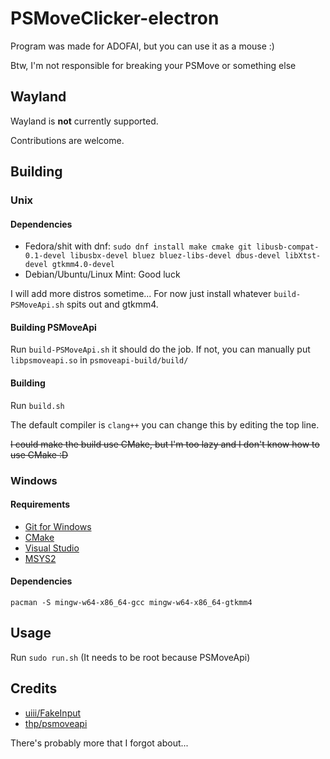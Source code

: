 # PSMoveClicker-electron

Program was made for ADOFAI, but you can use it as a mouse :)

Btw, I'm not responsible for breaking your PSMove or something else

## Wayland

Wayland is **not** currently supported.

Contributions are welcome.

## Building

### Unix

#### Dependencies

* Fedora/shit with dnf: `sudo dnf install make cmake git libusb-compat-0.1-devel libusbx-devel bluez bluez-libs-devel dbus-devel libXtst-devel gtkmm4.0-devel`
* Debian/Ubuntu/Linux Mint: Good luck

I will add more distros sometime... For now just install whatever `build-PSMoveApi.sh` spits out and gtkmm4.

#### Building PSMoveApi

Run `build-PSMoveApi.sh` it should do the job. If not, you can manually put `libpsmoveapi.so` in `psmoveapi-build/build/`

#### Building

Run `build.sh`

The default compiler is `clang++` you can change this by editing the top line.

~~I could make the build use CMake, but I'm too lazy and I don't know how to use CMake :D~~

### Windows

#### Requirements

* [Git for Windows](https://gitforwindows.org/)
* [CMake](https://cmake.org/download/)
* [Visual Studio](https://visualstudio.microsoft.com/)
* [MSYS2](https://www.msys2.org/)

#### Dependencies

`pacman -S mingw-w64-x86_64-gcc mingw-w64-x86_64-gtkmm4`

## Usage

Run `sudo run.sh` (It needs to be root because PSMoveApi)

## Credits

* [uiii/FakeInput](https://github.com/uiii/FakeInput)
* [thp/psmoveapi](https://github.com/thp/psmoveapi/)

There's probably more that I forgot about...
